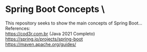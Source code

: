 # Spring Boot Concepts \
This repository seeks to show the main concepts of Spring Boot...\
References: \
 https://cod3r.com.br (Java 2021 Completo) \
 https://spring.io/projects/spring-boot \
 https://maven.apache.org/guides/ 
